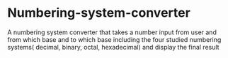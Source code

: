 # Numbering-system-converter
A numbering system converter that takes a number input from user and from which base and to which base including the four studied numbering systems( decimal, binary, octal, hexadecimal) and display the final result
